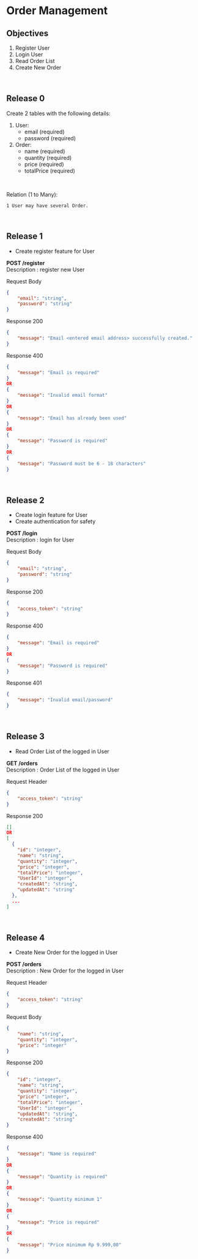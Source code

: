 # Order Management

## Objectives

1. Register User
2. Login User
3. Read Order List
4. Create New Order

&nbsp;

## Release 0

Create 2 tables with the following details:

1. User:
   - email (required)
   - password (required)
2. Order:
   - name (required)
   - quantity (required)
   - price (required)
   - totalPrice (required)

&nbsp;

Relation (1 to Many):

```
1 User may have several Order.
```

&nbsp;

## Release 1

- Create register feature for User

**POST /register**  
Description : register new User

Request Body

```json
{
	"email": "string",
	"password": "string"
}
```

Response 200

```json
{
	"message": "Email <entered email address> successfully created."
}
```

Response 400

```json
{
	"message": "Email is required"
}
OR
{
    "message": "Invalid email format"
}
OR
{
    "message": "Email has already been used"
}
OR
{
    "message": "Password is required"
}
OR
{
    "message": "Password must be 6 - 18 characters"
}
```

&nbsp;

## Release 2

- Create login feature for User
- Create authentication for safety

**POST /login**  
Description : login for User

Request Body

```json
{
	"email": "string",
	"password": "string"
}
```

Response 200

```json
{
	"access_token": "string"
}
```

Response 400

```json
{
    "message": "Email is required"
}
OR
{
    "message": "Password is required"
}
```

Response 401

```json
{
	"message": "Invalid email/password"
}
```

&nbsp;

## Release 3

- Read Order List of the logged in User

**GET /orders**  
Description : Order List of the logged in User

Request Header

```json
{
	"access_token": "string"
}
```

Response 200

```json
[]
OR
[
  {
    "id": "integer",
    "name": "string",
    "quantity": "integer",
    "price": "integer",
    "totalPrice": "integer",
    "UserId": "integer",
    "createdAt": "string",
    "updatedAt": "string"
  },
  ...
]
```

&nbsp;

## Release 4

- Create New Order for the logged in User

**POST /orders**  
Description : New Order for the logged in User

Request Header

```json
{
	"access_token": "string"
}
```

Request Body

```json
{
	"name": "string",
	"quantity": "integer",
	"price": "integer"
}
```

Response 200

```json
{
	"id": "integer",
	"name": "string",
	"quantity": "integer",
	"price": "integer",
	"totalPrice": "integer",
	"UserId": "integer",
	"updatedAt": "string",
	"createdAt": "string"
}
```

Response 400

```json
{
    "message": "Name is required"
}
OR
{
    "message": "Quantity is required"
}
OR
{
    "message": "Quantity minimum 1"
}
OR
{
    "message": "Price is required"
}
OR
{
    "message": "Price minimum Rp 9.999,00"
}
```

&nbsp;
